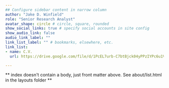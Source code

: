 ```yaml
---
## Configure sidebar content in narrow column
author: "Jake D. Winfield"
role: "Senior Research Analyst"
avatar_shape: circle # circle, square, rounded
show_social_links: true # specify social accounts in site config
show_audio_link: false
audio_link_label: ""
link_list_label: "" # bookmarks, elsewhere, etc.
link_list:
- name: C.V.
  url: https://drive.google.com/file/d/1PcEL7urb-C7btBjck04yPPzIYPc6u1Vk/view?usp=sharing

---
```


** index doesn't contain a body, just front matter above.
See about/list.html in the layouts folder **
